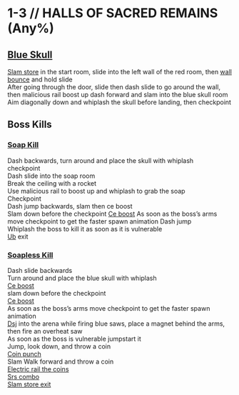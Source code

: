 # 1-3 // HALLS OF SACRED REMAINS (Any%)


## [Blue Skull](https://youtu.be/II3uolCMr6A)
[Slam store](/speedrun-tech.md#slam-store) in the start room, slide into the left wall of the red room, then [wall bounce](/speedrun-tech.html#wall-bounces) and hold slide<br/>
After going through the door, slide then dash slide to go around the wall, then malicious rail boost up dash forward and slam into the blue skull room <br/>
Aim diagonally down and whiplash the skull before landing, then checkpoint <br/>


## Boss Kills

### [Soap Kill](https://youtu.be/P1LFHIxkhsY)
Dash backwards, turn around and place the skull with whiplash <br/>
checkpoint <br/>
Dash slide into the soap room <br/>
Break the ceiling with a rocket <br/>
Use malicious rail to boost up and whiplash to grab the soap <br/>
Checkpoint <br/>
Dash jump backwards, slam then ce boost <br/>
Slam down before the checkpoint 
[Ce boost](/speedrun-tech.md#ce-boost-core-eject-boost) 
As soon as the boss’s arms move checkpoint to get the faster spawn animation
Dash jump <br/>
Whiplash the boss to kill it as soon as it is vulnerable <br/>
[Ub](/speedrun-tech.md#ub-exit) exit

### [Soapless Kill](https://youtu.be/Qva-Uw_1ukk)
Dash slide backwards <br/>
Turn around and place the blue skull with whiplash <br/>
[Ce boost](/speedrun-tech.md#ce-boost-core-eject-boost) <br/>
slam down before the checkpoint <br/>
[Ce boost](/speedrun-tech.md#ce-boost-core-eject-boost) <br/>
As soon as the boss’s arms move checkpoint to get the faster spawn animation <br/>
[Dsj](/speedrun-tech.md#dsj-dash-slide-jump) into the arena while firing blue saws, place a magnet behind the arms, then fire an overheat saw <br/>
As soon as the boss is vulnerable jumpstart it <br/>
Jump, look down, and throw a coin <br/>
[Coin punch](/speedrun-tech.md#coin-punch) <br/>
Slam
Walk forward and throw a coin <br/>
[Electric rail the coins](/speedrun-tech.md#railcoins) <br/>
[Srs combo](/speedrun-tech.md#srs-combo) <br/>
[Slam store exit](/speedrun-tech.md#slam-store-exit)